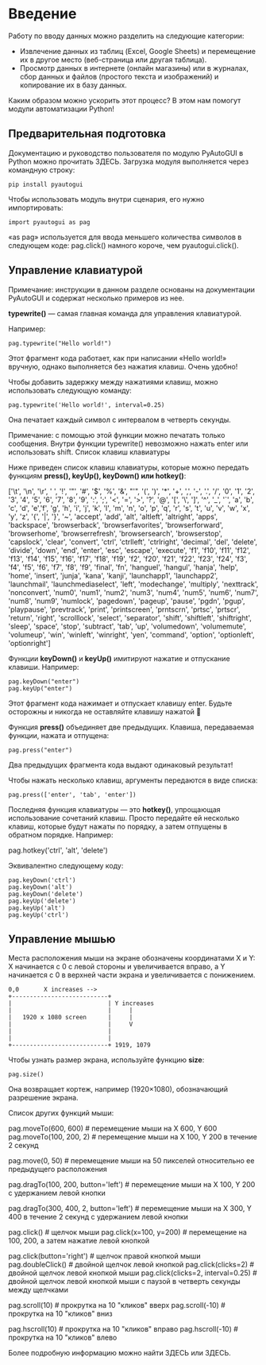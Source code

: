 # Введение

Работу по вводу данных можно разделить на следующие категории:

- Извлечение данных из таблиц (Excel, Google Sheets) и перемещение их в другое место (веб-страница или другая таблица).
- Просмотр данных в интернете (онлайн магазины) или в журналах, сбор данных и файлов (простого текста и изображений) и копирование их в базу данных.

Каким образом можно ускорить этот процесс? В этом нам помогут модули автоматизации Python!

## Предварительная подготовка

Документацию и руководство пользователя по модулю PyAutoGUI в Python можно прочитать ЗДЕСЬ. Загрузка модуля выполняется через командную строку:
```
pip install pyautogui
```
Чтобы использовать модуль внутри сценария, его нужно импортировать:
```
import pyautogui as pag
```
«as pag» используется для ввода меньшего количества символов в следующем коде: pag.click() намного короче, чем pyautogui.click().
## Управление клавиатурой

Примечание: инструкции в данном разделе основаны на документации PyAutoGUI и содержат несколько примеров из нее.

**typewrite()** — самая главная команда для управления клавиатурой. 

Например:
```
pag.typewrite("Hello world!")
```
Этот фрагмент кода работает, как при написании «Hello world!» вручную, однако выполняется без нажатия клавиш. Очень удобно!

Чтобы добавить задержку между нажатиями клавиш, можно использовать следующую команду:
```
pag.typewrite('Hello world!', interval=0.25)
```
Она печатает каждый символ с интервалом в четверть секунды.

Примечание: с помощью этой функции можно печатать только сообщения. Внутри функции typewrite() невозможно нажать enter или использовать shift.
Список клавиш клавиатуры

Ниже приведен список клавиш клавиатуры, которые можно передать функциям **press(), keyUp(), keyDown() или hotkey()**:

['\t', '\n', '\r', ' ', '!', '"', '#', '$', '%', '&', "'", '(',
')', '*', '+', ',', '-', '.', '/', '0', '1', '2', '3', '4', '5', '6', '7', '8', '9', ':', ';', '<', '=', '>', '?', '@', '[', '\\', ']', '^', '_', '`', 'a', 'b', 'c', 'd', 'e','f', 'g', 'h', 'i', 'j', 'k', 'l', 'm', 'n', 'o', 'p', 'q', 'r', 's', 't', 'u', 'v', 'w', 'x', 'y', 'z', '{', '|', '}', '~', 'accept', 'add', 'alt', 'altleft', 'altright', 'apps', 'backspace', 'browserback', 'browserfavorites', 'browserforward', 'browserhome', 'browserrefresh', 'browsersearch', 'browserstop', 'capslock', 'clear', 'convert', 'ctrl', 'ctrlleft', 'ctrlright', 'decimal', 'del', 'delete', 'divide', 'down', 'end', 'enter', 'esc', 'escape', 'execute', 'f1', 'f10', 'f11', 'f12', 'f13', 'f14', 'f15', 'f16', 'f17', 'f18', 'f19', 'f2', 'f20', 'f21', 'f22', 'f23', 'f24', 'f3', 'f4', 'f5', 'f6', 'f7', 'f8', 'f9', 'final', 'fn', 'hanguel', 'hangul', 'hanja', 'help', 'home', 'insert', 'junja', 'kana', 'kanji', 'launchapp1', 'launchapp2', 'launchmail', 'launchmediaselect', 'left', 'modechange', 'multiply', 'nexttrack', 'nonconvert', 'num0', 'num1', 'num2', 'num3', 'num4', 'num5', 'num6', 'num7', 'num8', 'num9', 'numlock', 'pagedown', 'pageup', 'pause', 'pgdn', 'pgup', 'playpause', 'prevtrack', 'print', 'printscreen', 'prntscrn', 'prtsc', 'prtscr', 'return', 'right', 'scrolllock', 'select', 'separator', 'shift', 'shiftleft', 'shiftright', 'sleep', 'space', 'stop', 'subtract', 'tab', 'up', 'volumedown', 'volumemute', 'volumeup', 'win', 'winleft', 'winright', 'yen', 'command', 'option', 'optionleft', 'optionright']


Функции **keyDown()** и **keyUp()** имитируют нажатие и отпускание клавиши. Например:
```
pag.keyDown("enter")
pag.keyUp("enter")
```
Этот фрагмент кода нажимает и отпускает клавишу enter. Будьте осторожны и никогда не оставляйте клавишу нажатой 🙂

Функция **press()** объединяет две предыдущих. Клавиша, передаваемая функции, нажата и отпущена:
```
pag.press("enter")
```
Два предыдущих фрагмента кода выдают одинаковый результат!

Чтобы нажать несколько клавиш, аргументы передаются в виде списка:
```
pag.press(['enter', 'tab', 'enter'])
```
Последняя функция клавиатуры — это **hotkey()**, упрощающая использование сочетаний клавиш. Просто передайте ей несколько клавиш, которые будут нажаты по порядку, а затем отпущены в обратном порядке. Например:

pag.hotkey('ctrl', 'alt', 'delete')

Эквивалентно следующему коду:
```
pag.keyDown('ctrl')
pag.keyDown('alt')
pag.keyDown('delete')
pag.keyUp('delete')
pag.keyUp('alt')
pag.keyUp('ctrl')
```
## Управление мышью

Места расположения мыши на экране обозначены координатами X и Y: X начинается с 0 с левой стороны и увеличивается вправо, а Y начинается с 0 в верхней части экрана и увеличивается с понижением.
```
0,0       X increases -->
+---------------------------+
|                           | Y increases
|                           |     |
|   1920 x 1080 screen      |     |
|                           |     V
|                           |
|                           |
+---------------------------+ 1919, 1079
```
Чтобы узнать размер экрана, используйте функцию **size**:
```
pag.size()
```
Она возвращает кортеж, например (1920×1080), обозначающий разрешение экрана.

Список других функций мыши:

pag.moveTo(600, 600)   # перемещение мыши на X 600, Y 600
pag.moveTo(100, 200, 2)   # перемещение мыши на X 100, Y 200 в течение 2 секунд

pag.move(0, 50)       # перемещение мыши на 50 пикселей относительно ее предыдущего расположения

pag.dragTo(100, 200, button='left')     # перемещение мыши на X 100, Y 200 с удержанием левой кнопки

pag.dragTo(300, 400, 2, button='left')  # перемещение мыши на X 300, Y 400 в течение 2 секунд с удержанием левой кнопки

pag.click()    #  щелчок мыши
pag.click(x=100, y=200)  # перемещение на 100, 200, а затем нажатие левой кнопкой

pag.click(button='right')  # щелчок правой кнопкой мыши
pag.doubleClick()  # двойной щелчок левой кнопкой
pag.click(clicks=2)  # двойной щелчок левой кнопкой мыши
pag.click(clicks=2, interval=0.25)  # двойной щелчок левой кнопкой мыши с паузой в четверть секунды между щелчками

pag.scroll(10)   # прокрутка на 10 "кликов" вверх
pag.scroll(-10)   # прокрутка на 10 "кликов" вниз

pag.hscroll(10)   # прокрутка на 10 "кликов" вправо
pag.hscroll(-10)   # прокрутка на 10 "кликов" влево

Более подробную информацию можно найти ЗДЕСЬ или ЗДЕСЬ.
